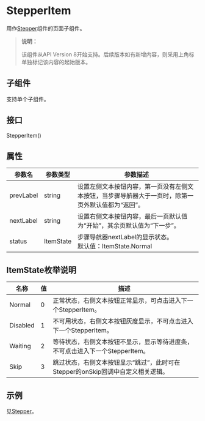 # StepperItem

用作[Stepper](ts-basic-components-stepper.md)组件的页面子组件。


>  **说明：**
>
>  该组件从API Version 8开始支持。后续版本如有新增内容，则采用上角标单独标记该内容的起始版本。


## 子组件

支持单个子组件。


## 接口

StepperItem()


## 属性

| 参数名 | 参数类型 | 参数描述 |
| -------- | -------- | -------- |
| prevLabel | string | 设置左侧文本按钮内容，第一页没有左侧文本按钮，当步骤导航器大于一页时，除第一页外默认值都为“返回”。 |
| nextLabel | string | 设置右侧文本按钮内容，最后一页默认值为“开始”，其余页默认值为“下一步”。 |
| status | ItemState | 步骤导航器nextLabel的显示状态。<br/>默认值：ItemState.Normal |

## ItemState枚举说明

| 名称 | 值 | 描述 |
| -------- | -------- | -------- |
| Normal | 0 | 正常状态，右侧文本按钮正常显示，可点击进入下一个StepperItem。 |
| Disabled | 1 | 不可用状态，右侧文本按钮灰度显示，不可点击进入下一个StepperItem。 |
| Waiting | 2 | 等待状态，右侧文本按钮不显示，显示等待进度条，不可点击进入下一个StepperItem。 |
| Skip | 3 | 跳过状态，右侧文本按钮显示“跳过”，此时可在Stepper的onSkip回调中自定义相关逻辑。 |


## 示例

见[Stepper](ts-basic-components-stepper.md)。

